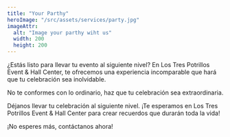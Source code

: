 ```yaml
---
title: "Your Parthy"
heroImage: "/src/assets/services/party.jpg"
imageAttr:
  alt: "Image your parthy wiht us"
  width: 200
  height: 200
---
```


¿Estás listo para llevar tu evento al siguiente nivel? En Los Tres Potrillos Event & Hall Center, te ofrecemos una experiencia incomparable que hará que tu celebración sea inolvidable.

No te conformes con lo ordinario, haz que tu celebración sea extraordinaria.

Déjanos llevar tu celebración al siguiente nivel. ¡Te esperamos en Los Tres Potrillos Event & Hall Center para crear recuerdos que durarán toda la vida!

¡No esperes más, contáctanos ahora!

